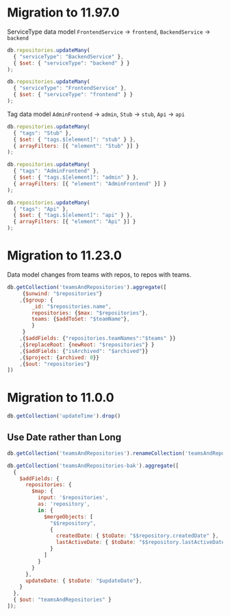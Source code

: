 # Migration to 11.97.0

ServiceType data model `FrontendService` -> `frontend`, `BackendService` -> `backend`

```javascript
db.repositories.updateMany(
  { "serviceType": "BackendService" },
  { $set: { "serviceType": "backend" } }
);

db.repositories.updateMany(
  { "serviceType": "FrontendService" },
  { $set: { "serviceType": "frontend" } }
);
```

Tag data model `AdminFrontend` -> `admin`, `Stub` -> `stub`, `Api` -> `api`

```javascript
db.repositories.updateMany(
  { "tags": "Stub" },
  { $set: { "tags.$[element]": "stub" } },
  { arrayFilters: [{ "element": "Stub" }] }
);

db.repositories.updateMany(
  { "tags": "AdminFrontend" },
  { $set: { "tags.$[element]": "admin" } },
  { arrayFilters: [{ "element": "AdminFrontend" }] }
);

db.repositories.updateMany(
  { "tags": "Api" },
  { $set: { "tags.$[element]": "api" } },
  { arrayFilters: [{ "element": "Api" }] }
);
```

# Migration to 11.23.0

Data model changes from teams with repos, to repos with teams. 

```javascript
db.getCollection('teamsAndRepositories').aggregate([
     {$unwind: "$repositories"}
    ,{$group: {
        _id: "$repositories.name", 
        repositories: {$max: "$repositories"},
        teams: {$addToSet: "$teamName"},
        }
     }
    ,{$addFields: {"repositories.teamNames":"$teams" }}
    ,{$replaceRoot: {newRoot: "$repositories"} }
    ,{$addFields: {"isArchived": "$archived"}}
    ,{$project: {archived: 0}}
    ,{$out: "repositories"}
])
```

# Migration to 11.0.0

```javascript
db.getCollection('updateTime').drop()
```

## Use Date rather than Long

```javascript
db.getCollection('teamsAndRepositories').renameCollection('teamsAndRepositories-bak')
```

```javascript
db.getCollection('teamsAndRepositories-bak').aggregate([
  {
    $addFields: {
      repositories: {
        $map: {
          input: '$repositories',
          as: 'repository',
          in: {
            $mergeObjects: [
              "$$repository",
              {
                createdDate: { $toDate: "$$repository.createdDate" },
                lastActiveDate: { $toDate: "$$repository.lastActiveDate" }
              }
            ]
          }
        }
      },
      updateDate: { $toDate: "$updateDate"},
    }
  },
  { $out: "teamsAndRepositories" }
]);
```

